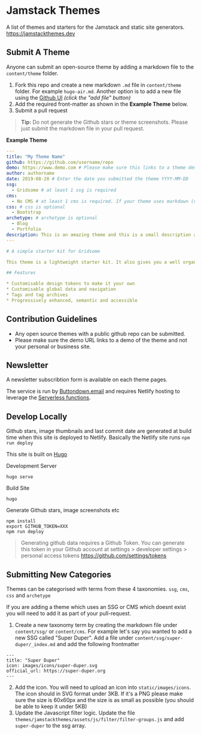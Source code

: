 # Jamstack Themes

A list of themes and starters for the Jamstack and static site generators. https://jamstackthemes.dev

## Submit A Theme

Anyone can submit an open-source theme by adding a markdown file to the `content/theme` folder. 

1. Fork this repo and create a new markdown `.md` file in `content/theme` folder. For example `hugo-air.md`. Another option is to add a new file using the [Github UI](https://github.com/stackbit/jamstackthemes/tree/master/content/theme) _(click the "add file" button)_ 
2. Add the required front-matter as shown in the **Example Theme** below.
3. Submit a pull request

> **Tip:** Do not generate the Github stars or theme screenshots. Please just submit the markdown file in your pull request.

**Example Theme**
```yaml
---
title: "My Theme Name"
github: https://github.com/username/repo
demo: https://www.demo.com # Please make sure this links to a theme demo and not your personal/business site. The demo url must use https
author: authorname
date: 2019-08-20 # Enter the date you submitted the theme YYYY-MM-DD
ssg:
  - Gridsome # at least 1 ssg is required
cms:
  - No CMS # at least 1 cms is required. If your theme uses markdown (no CMS) the cms should be "No CMS"
css: # css is optional
  - Bootstrap 
archetype: # archetype is optional
  - Blog
  - Portfolio
description: This is an amazing theme and this is a small description about it!
---

# A simple starter kit for Gridsome

This theme is a lightweight starter kit. It also gives you a well organised starting point to extend it for yourself.

## Features

* Customisable design tokens to make it your own  
* Customisable global data and navigation  
* Tags and tag archives  
* Progressively enhanced, semantic and accessible  
```

## Contribution Guidelines

* Any open source themes with a public github repo can be submitted.
* Please make sure the demo URL links to a demo of the theme and not your personal or business site.

## Newsletter

A newsletter subscribtion form is available on each theme pages.

The service is run by [Buttondown.email](https://buttondown.email) and requires Netlify hosting to leverage the [Serverless functions](https://docs.netlify.com/functions/overview/).


## Develop Locally

Github stars, image thumbnails and last commit date are generated at build time when this site is deployed to Netlify. Basically the Netlify site runs `npm run deploy`

This site is built on [Hugo](https://gohugo.io/)

Development Server

```
hugo serve
```

Build Site

```
hugo
```

Generate Github stars, image screenshots etc

```
npm install
export GITHUB_TOKEN=XXX
npm run deploy
```

> Generating github data requires a Github Token. You can generate this token in your Github account at settings > developer settings > personal access tokens https://github.com/settings/tokens

## Submitting New Categories
Themes can be categorised with terms from these 4 taxonomies. `ssg`, `cms`, `css` and `archetype`

If you are adding a theme which uses an SSG or CMS which doesnt exist you will need to add it as part of your pull-request.

1. Create a new taxonomy term by creating the markdown file under `content/ssg/` or `content/cms`. For example let's say you wanted to add a new SSG called "Super Duper". Add a file under `content/ssg/super-duper/_index.md` and add the following frontmatter
```
---
title: "Super Duper"
icon: images/icons/super-duper.svg 
official_url: https://super-duper.org
---
```

2. Add the icon. You will need to upload an icon into `static/images/icons`. The icon should in SVG format under 3KB. If it's a PNG please make sure the size is 60x60px and the size is as small as possible (you should be able to keep it under 5KB)
3. Update the Javascript filter logic. Update the file `themes/jamstackthemes/assets/js/filter/filter-groups.js` and add `super-duper` to the ssg array.